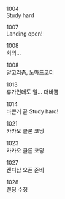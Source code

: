 1004  
Study hard

1007  
Landing open!

1008  
회의...

1008  
알고리즘, 노마드코더

1013  
휴가인데도 일... 더바쁨

1014  
바쁜거 끝 Study hard!

1021  
카카오 클론 코딩

1023  
카카오 클론 코딩

1027  
캔디샵 오픈 준비

1028  
랜딩 수정

